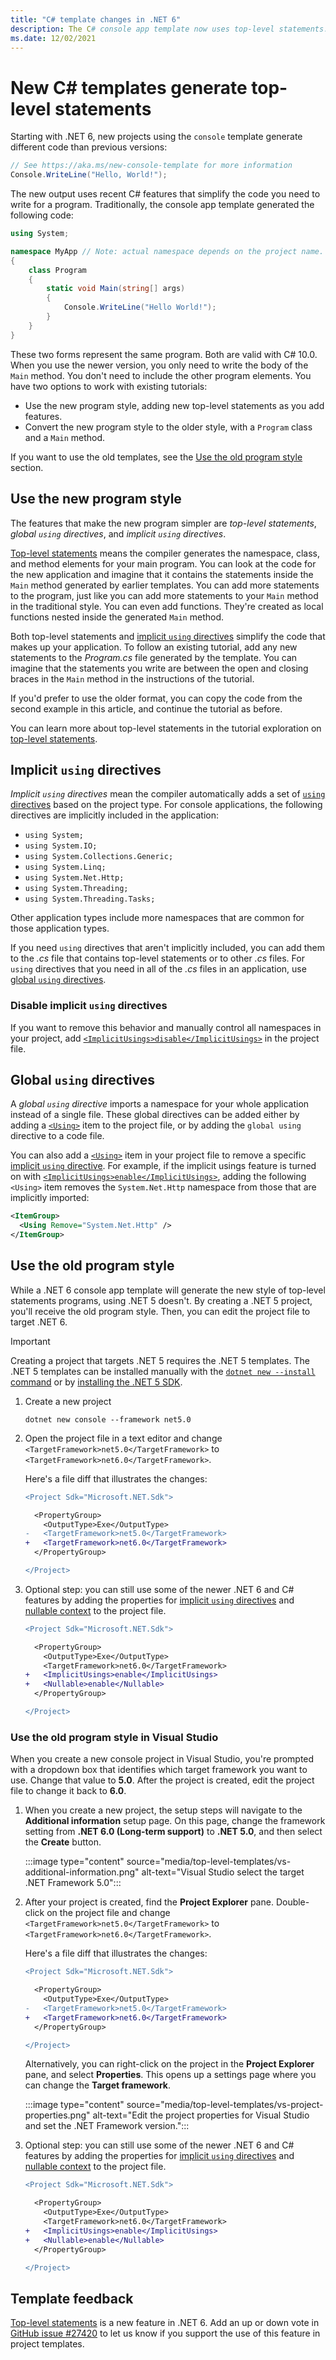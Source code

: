 ```yaml
---
title: "C# template changes in .NET 6"
description: The C# console app template now uses top-level statements. Understand what's changed and how to use existing learning materials with the new syntax.
ms.date: 12/02/2021
---
```

# New C# templates generate top-level statements

Starting with .NET 6, new projects using the `console` template generate different code than previous versions:

```csharp
// See https://aka.ms/new-console-template for more information
Console.WriteLine("Hello, World!");
```

The new output uses recent C# features that simplify the code you need to write for a program. Traditionally, the console app template generated the following code:

```csharp
using System;

namespace MyApp // Note: actual namespace depends on the project name.
{
    class Program
    {
        static void Main(string[] args)
        {
            Console.WriteLine("Hello World!");
        }
    }
}
```

These two forms represent the same program. Both are valid with C# 10.0. When you use the newer version, you only need to write the body of the `Main` method. You don't need to include the other program elements. You have two options to work with existing tutorials:

- Use the new program style, adding new top-level statements as you add features.
- Convert the new program style to the older style, with a `Program` class and a `Main` method.

If you want to use the old templates, see the [Use the old program style](#use-the-old-program-style) section.

## Use the new program style

The features that make the new program simpler are *top-level statements*, *global `using` directives*, and *implicit `using` directives*.

[Top-level statements](../../csharp/fundamentals/program-structure/top-level-statements.md) means the compiler generates the namespace, class, and method elements for your main program. You can look at the code for the new application and imagine that it contains the statements inside the `Main` method generated by earlier templates. You can add more statements to the program, just like you can add more statements to your `Main` method in the traditional style. You can even add functions. They're created as local functions nested inside the generated `Main` method.

Both top-level statements and [implicit `using` directives](#implicit-using-directives) simplify the code that makes up your application. To follow an existing tutorial, add any new statements to the *Program.cs* file generated by the template. You can imagine that the statements you write are between the open and closing braces in the `Main` method in the instructions of the tutorial.

If you'd prefer to use the older format, you can copy the code from the second example in this article, and continue the tutorial as before.

You can learn more about top-level statements in the tutorial exploration on [top-level statements](../../csharp/whats-new/tutorials/top-level-statements.md).

## Implicit `using` directives

*Implicit `using` directives* mean the compiler automatically adds a set of [`using` directives](../../csharp/language-reference/keywords/using-directive.md) based on the project type.  For console applications, the following directives are implicitly included in the application:

- `using System;`
- `using System.IO;`
- `using System.Collections.Generic;`
- `using System.Linq;`
- `using System.Net.Http;`
- `using System.Threading;`
- `using System.Threading.Tasks;`

Other application types include more namespaces that are common for those application types.

If you need `using` directives that aren't implicitly included, you can add them to the *.cs* file that contains top-level statements or to other *.cs* files. For `using` directives that you need in all of the *.cs* files in an application, use [global `using` directives](#global-using-directives).

### Disable implicit `using` directives

If you want to remove this behavior and manually control all namespaces in your project, add [`<ImplicitUsings>disable</ImplicitUsings>`](../project-sdk/msbuild-props.md#implicitusings) in the project file.

## Global `using` directives

A *global `using` directive* imports a namespace for your whole application instead of a single file. These global directives can be added either by adding a [`<Using>`](../project-sdk/msbuild-props.md#using) item to the project file, or by adding the `global using` directive to a code file.

You can also add a [`<Using>`](../project-sdk/msbuild-props.md#using) item in your project file to remove a specific [implicit `using` directive](#implicit-using-directives). For example, if the implicit usings feature is turned on with [`<ImplicitUsings>enable</ImplicitUsings>`](../project-sdk/msbuild-props.md#implicitusings), adding the following `<Using>` item removes the `System.Net.Http` namespace from those that are implicitly imported:

```xml
<ItemGroup>
  <Using Remove="System.Net.Http" />
</ItemGroup>
```

## Use the old program style

While a .NET 6 console app template will generate the new style of top-level statements programs, using .NET 5 doesn't. By creating a .NET 5 project, you'll receive the old program style. Then, you can edit the project file to target .NET 6.

> [!IMPORTANT]
> Creating a project that targets .NET 5 requires the .NET 5 templates. The .NET 5 templates can be installed manually with the [`dotnet new --install` command](../tools/dotnet-new-sdk-templates.md#console) or by [installing the .NET 5 SDK](https://dotnet.microsoft.com/download/dotnet/5.0).

01. Create a new project

    ```dotnet
    dotnet new console --framework net5.0
    ```

01. Open the project file in a text editor and change `<TargetFramework>net5.0</TargetFramework>` to `<TargetFramework>net6.0</TargetFramework>`.

    Here's a file diff that illustrates the changes:

    ```diff
    <Project Sdk="Microsoft.NET.Sdk">

      <PropertyGroup>
        <OutputType>Exe</OutputType>
    -   <TargetFramework>net5.0</TargetFramework>
    +   <TargetFramework>net6.0</TargetFramework>
      </PropertyGroup>

    </Project>
    ```

01. Optional step: you can still use some of the newer .NET 6 and C# features by adding the properties for [implicit `using` directives](#implicit-using-directives) and [nullable context](../../csharp/language-reference/compiler-options/language.md#nullable) to the project file.

    ```diff
    <Project Sdk="Microsoft.NET.Sdk">

      <PropertyGroup>
        <OutputType>Exe</OutputType>
        <TargetFramework>net6.0</TargetFramework>
    +   <ImplicitUsings>enable</ImplicitUsings>
    +   <Nullable>enable</Nullable>
      </PropertyGroup>

    </Project>
    ```

### Use the old program style in Visual Studio

When you create a new console project in Visual Studio, you're prompted with a dropdown box that identifies which target framework you want to use. Change that value to **5.0**. After the project is created, edit the project file to change it back to **6.0**.

01. When you create a new project, the setup steps will navigate to the **Additional information** setup page. On this page, change the framework setting from **.NET 6.0 (Long-term support)** to **.NET 5.0**, and then select the **Create** button.

    :::image type="content" source="media/top-level-templates/vs-additional-information.png" alt-text="Visual Studio select the target .NET Framework 5.0":::

01. After your project is created, find the **Project Explorer** pane. Double-click on the project file and change `<TargetFramework>net5.0</TargetFramework>` to `<TargetFramework>net6.0</TargetFramework>`.

    Here's a file diff that illustrates the changes:

    ```diff
    <Project Sdk="Microsoft.NET.Sdk">

      <PropertyGroup>
        <OutputType>Exe</OutputType>
    -   <TargetFramework>net5.0</TargetFramework>
    +   <TargetFramework>net6.0</TargetFramework>
      </PropertyGroup>

    </Project>
    ```

    Alternatively, you can right-click on the project in the **Project Explorer** pane, and select **Properties**. This opens up a settings page where you can change the **Target framework**.

    :::image type="content" source="media/top-level-templates/vs-project-properties.png" alt-text="Edit the project properties for Visual Studio and set the .NET Framework version.":::

01. Optional step: you can still use some of the newer .NET 6 and C# features by adding the properties for [implicit `using` directives](#implicit-using-directives) and [nullable context](../../csharp/language-reference/compiler-options/language.md#nullable) to the project file.

    ```diff
    <Project Sdk="Microsoft.NET.Sdk">

      <PropertyGroup>
        <OutputType>Exe</OutputType>
        <TargetFramework>net6.0</TargetFramework>
    +   <ImplicitUsings>enable</ImplicitUsings>
    +   <Nullable>enable</Nullable>
      </PropertyGroup>

    </Project>
    ```

## Template feedback

[Top-level statements](../../csharp/fundamentals/program-structure/top-level-statements.md) is a new feature in .NET 6. Add an up or down vote in [GitHub issue #27420](https://github.com/dotnet/docs/issues/27420) to let us know if you support the use of this feature in project templates.
